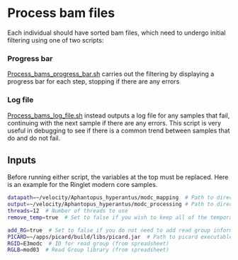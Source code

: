 # Process bam files

Each individual should have sorted bam files, which need to undergo initial filtering using one of two scripts:

### Progress bar

[Process_bams_progress_bar.sh](scripts/Process_bams_progress_bar.sh) carries out the filtering by displaying a progress bar for each step, stopping if there are any errors

### Log file

[Process_bams_log_file.sh](scripts/Process_bams_log_file.sh) instead outputs a log file for any samples that fail, continuing with the next sample if there are any errors. This script
is very useful in debugging to see if there is a common trend between samples that do and do not fail.

## Inputs

Before running either script, the variables at the top must be replaced. Here is an example for the Ringlet modern core samples.

```bash
datapath=~/velocity/Aphantopus_hyperantus/modc_mapping  # Path to directory contaiing bam files to be filtered
output=~/velocity/Aphantopus_hyperantus/modc_processing # Path to directory to output filtered bams
threads=12  # Number of threads to use
remove_temp=true  # Set to false if you wish to keep all of the temporary bams produced during the filtering process

add_RG=true  # Set to false if you do not need to add read group information. If false, assign random values to the below variables as these will not be used
PICARD=~/apps/picard/build/libs/picard.jar  # Path to picard executable file
RGID=E3modc  # ID for read group (from spreadsheet)
RGLB=mod03  # Read Group library (from spreadsheet)
```
